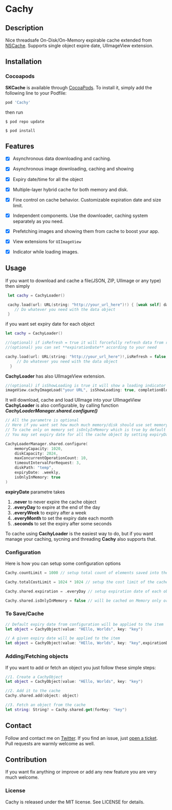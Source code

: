 # Cachy

## Description
 
Nice threadsafe On-Disk/On-Memory expirable cache extended from [NSCache](https://developer.apple.com/documentation/foundation/nscache). Supports single object expire date, UIImageView extension.

## Installation

### Cocoapods

**SKCache** is available through [CocoaPods](http://cocoapods.org). To install
it, simply add the following line to your Podfile: 

```ruby
pod 'Cachy'
```
then run 

```
$ pod repo update
```
```
$ pod install
```

## Features

- [x] Asynchronous data downloading and caching.
- [x] Asynchronous image downloading, caching and showing
- [x] Expiry date/time for all the object
- [x] Multiple-layer hybrid cache for both memory and disk.
- [x] Fine control on cache behavior. Customizable expiration date and size limit.
- [x] Independent components. Use the downloader, caching system separately as you need.
- [x] Prefetching images and showing them from cache to boost your app.
- [x] View extensions for `UIImageView`
- [x] Indicator while loading images.


## Usage
If you want to download and cache a file(JSON, ZIP, UIImage or any type) then simply

```swift
 let cachy = CachyLoader()

 cachy.load(url: URL(string: "http://your_url_here")!) { [weak self] data, _ in
    // Do whatever you need with the data object
 }
```
if you want set expiry date for each object 

```swift
let cachy = CachyLoader()

//(optional) if isRefresh = true it will forcefully refresh data from remote server
//(optional) you can set **expirationDate** according to your need

cachy.load(url: URL(string: "http://your_url_here")!,isRefresh = false,expirationDate = ExpiryDate.everyDay.expiryDate()) { [weak self] data, _ in
     // Do whatever you need with the data object
  }
```

**CachyLoader** has also UIImageView extension.

```swift
//(optional) if isShowLoading is true it will show a loading indicator
imageView.cachyImageLoad("your URL", isShowLoading: true, completionBlock: { _, _ in })
```

It will download, cache and load UIImage into your UIImageView
**CachyLoader** is also configurable, by calling function ***CachyLoaderManager.shared.configure()***

```swift
// All the parametre is optional
// Here if you want set how much much memory/disk should use set memoryCapacity, diskCapacity
// To cache only on memory set isOnlyInMemory which is true by default
// You may set expiry date for all the cache object by setting expiryDate

CachyLoaderManager.shared.configure(
	memoryCapacity: 1020, 
	diskCapacity: 2024, 
	maxConcurrentOperationCount: 10, 
	timeoutIntervalForRequest: 3,
	diskPath: "temp", 
	expiryDate: .weekly, 
	isOnlyInMemory: true
)
```

**expiryDate** parametre takes

1. **.never** to never expire the cache object
2. **.everyDay** to expire at the end of the day
3. **.everyWeek** to expiry after a week
4. **.everyMonth** to set the expiry date each month
5. **.seconds** to set the expiry after some seconds 


To cache using **CachyLoader** is the easiest way to do, but if you want manage your caching, sycning and threading **Cachy** also supports that.

### Configuration

Here is how you can setup some configuration options

```swift
Cachy.countLimit = 1000 // setup total count of elements saved into the cache

Cachy.totalCostLimit = 1024 * 1024 // setup the cost limit of the cache

Cachy.shared.expiration = .everyDay // setup expiration date of each object in the cache

Cachy.shared.isOnlyInMemory = false // will be cached on Memory only or both

```

### To Save/Cache
```swift
// Default expiry date from configuration will be applied to the item
let object = CachyObject(value: "HEllo, Worlds", key: "key")

// A given expiry date will be applied to the item
let object = CachyObject(value: "HEllo, Worlds", key: "key",expirationDate: ExpiryDate.everyDay.expiryDate())
```

### Adding/Fetching objects

If you want to add or fetch an object you just follow these simple steps:

```swift
//1. Create a CachyObject
let object = CachyObject(value: "HEllo, Worlds", key: "key")

//2. Add it to the cache
Cachy.shared.add(object: object)

//3. Fetch an object from the cache
let string: String? = Cachy.shared.get(forKey: "key")
```

## Contact

Follow and contact me on [Twitter](http://twitter.com/sameesadman). If you find an issue, just [open a ticket](https://github.com/sadmansamee/Cachy/issues/new). Pull requests are warmly welcome as well.

## Contribution

If you want fix anything or improve or add any new feature you are very much welcome.

### License

Cachy is released under the MIT license. See LICENSE for details.


